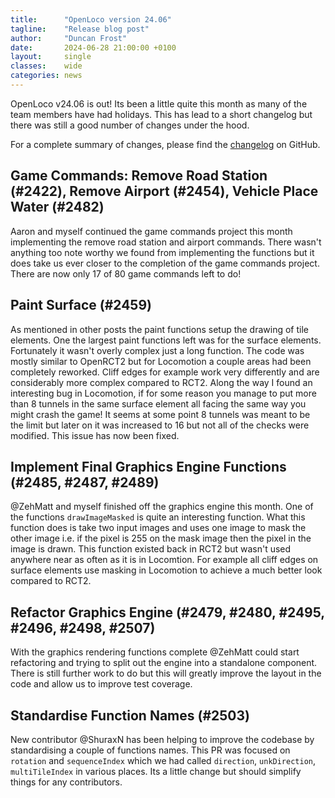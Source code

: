 ```yaml
---
title:      "OpenLoco version 24.06"
tagline:    "Release blog post"
author:     "Duncan Frost"
date:       2024-06-28 21:00:00 +0100
layout:     single
classes:    wide
categories: news
---
```


OpenLoco v24.06 is out! Its been a little quite this month as many of the team members have had holidays. This has lead to a short changelog but there was still a good number of changes under the hood.

For a complete summary of changes, please find the
[changelog](https://github.com/OpenLoco/OpenLoco/releases/tag/v24.06) on GitHub.

## Game Commands: Remove Road Station (#2422), Remove Airport (#2454), Vehicle Place Water (#2482)

Aaron and myself continued the game commands project this month implementing the remove road station and airport commands. There wasn't anything too note worthy we found from implementing the functions but it does take us ever closer to the completion of the game commands project. There are now only 17 of 80 game commands left to do!

## Paint Surface (#2459)

As mentioned in other posts the paint functions setup the drawing of tile elements. One the largest paint functions left was for the surface elements. Fortunately it wasn't overly complex just a long function. The code was mostly similar to OpenRCT2 but for Locomotion a couple areas had been completely reworked. Cliff edges for example work very differently and are considerably more complex compared to RCT2. Along the way I found an interesting bug in Locomotion, if for some reason you manage to put more than 8 tunnels in the same surface element all facing the same way you might crash the game! It seems at some point 8 tunnels was meant to be the limit but later on it was increased to 16 but not all of the checks were modified. This issue has now been fixed.

## Implement Final Graphics Engine Functions (#2485, #2487, #2489)

@ZehMatt and myself finished off the graphics engine this month. One of the functions `drawImageMasked` is quite an interesting function. What this function does is take two input images and uses one image to mask the other image i.e. if the pixel is 255 on the mask image then the pixel in the image is drawn. This function existed back in RCT2 but wasn't used anywhere near as often as it is in Locomtion. For example all cliff edges on surface elements use masking in Locomotion to achieve a much better look compared to RCT2.

## Refactor Graphics Engine (#2479, #2480, #2495, #2496, #2498, #2507)

With the graphics rendering functions complete @ZehMatt could start refactoring and trying to split out the engine into a standalone component. There is still further work to do but this will greatly improve the layout in the code and allow us to improve test coverage.

## Standardise Function Names (#2503)

New contributor @ShuraxN has been helping to improve the codebase by standardising a couple of functions names. This PR was focused on `rotation` and `sequenceIndex` which we had called `direction`, `unkDirection`, `multiTileIndex` in various places. Its a little change but should simplify things for any contributors.

